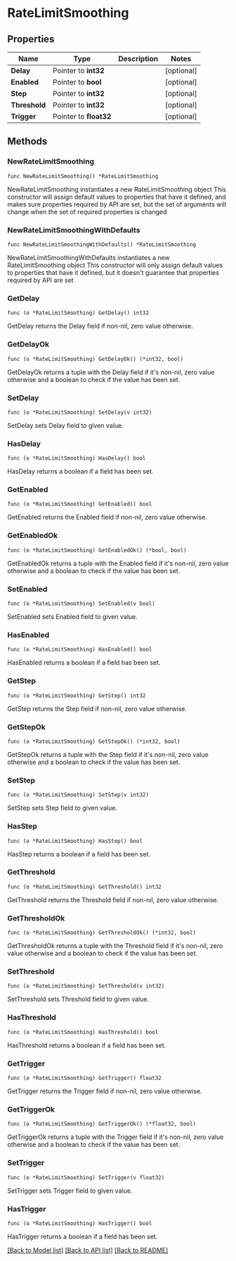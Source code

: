 # RateLimitSmoothing

## Properties

Name | Type | Description | Notes
------------ | ------------- | ------------- | -------------
**Delay** | Pointer to **int32** |  | [optional] 
**Enabled** | Pointer to **bool** |  | [optional] 
**Step** | Pointer to **int32** |  | [optional] 
**Threshold** | Pointer to **int32** |  | [optional] 
**Trigger** | Pointer to **float32** |  | [optional] 

## Methods

### NewRateLimitSmoothing

`func NewRateLimitSmoothing() *RateLimitSmoothing`

NewRateLimitSmoothing instantiates a new RateLimitSmoothing object
This constructor will assign default values to properties that have it defined,
and makes sure properties required by API are set, but the set of arguments
will change when the set of required properties is changed

### NewRateLimitSmoothingWithDefaults

`func NewRateLimitSmoothingWithDefaults() *RateLimitSmoothing`

NewRateLimitSmoothingWithDefaults instantiates a new RateLimitSmoothing object
This constructor will only assign default values to properties that have it defined,
but it doesn't guarantee that properties required by API are set

### GetDelay

`func (o *RateLimitSmoothing) GetDelay() int32`

GetDelay returns the Delay field if non-nil, zero value otherwise.

### GetDelayOk

`func (o *RateLimitSmoothing) GetDelayOk() (*int32, bool)`

GetDelayOk returns a tuple with the Delay field if it's non-nil, zero value otherwise
and a boolean to check if the value has been set.

### SetDelay

`func (o *RateLimitSmoothing) SetDelay(v int32)`

SetDelay sets Delay field to given value.

### HasDelay

`func (o *RateLimitSmoothing) HasDelay() bool`

HasDelay returns a boolean if a field has been set.

### GetEnabled

`func (o *RateLimitSmoothing) GetEnabled() bool`

GetEnabled returns the Enabled field if non-nil, zero value otherwise.

### GetEnabledOk

`func (o *RateLimitSmoothing) GetEnabledOk() (*bool, bool)`

GetEnabledOk returns a tuple with the Enabled field if it's non-nil, zero value otherwise
and a boolean to check if the value has been set.

### SetEnabled

`func (o *RateLimitSmoothing) SetEnabled(v bool)`

SetEnabled sets Enabled field to given value.

### HasEnabled

`func (o *RateLimitSmoothing) HasEnabled() bool`

HasEnabled returns a boolean if a field has been set.

### GetStep

`func (o *RateLimitSmoothing) GetStep() int32`

GetStep returns the Step field if non-nil, zero value otherwise.

### GetStepOk

`func (o *RateLimitSmoothing) GetStepOk() (*int32, bool)`

GetStepOk returns a tuple with the Step field if it's non-nil, zero value otherwise
and a boolean to check if the value has been set.

### SetStep

`func (o *RateLimitSmoothing) SetStep(v int32)`

SetStep sets Step field to given value.

### HasStep

`func (o *RateLimitSmoothing) HasStep() bool`

HasStep returns a boolean if a field has been set.

### GetThreshold

`func (o *RateLimitSmoothing) GetThreshold() int32`

GetThreshold returns the Threshold field if non-nil, zero value otherwise.

### GetThresholdOk

`func (o *RateLimitSmoothing) GetThresholdOk() (*int32, bool)`

GetThresholdOk returns a tuple with the Threshold field if it's non-nil, zero value otherwise
and a boolean to check if the value has been set.

### SetThreshold

`func (o *RateLimitSmoothing) SetThreshold(v int32)`

SetThreshold sets Threshold field to given value.

### HasThreshold

`func (o *RateLimitSmoothing) HasThreshold() bool`

HasThreshold returns a boolean if a field has been set.

### GetTrigger

`func (o *RateLimitSmoothing) GetTrigger() float32`

GetTrigger returns the Trigger field if non-nil, zero value otherwise.

### GetTriggerOk

`func (o *RateLimitSmoothing) GetTriggerOk() (*float32, bool)`

GetTriggerOk returns a tuple with the Trigger field if it's non-nil, zero value otherwise
and a boolean to check if the value has been set.

### SetTrigger

`func (o *RateLimitSmoothing) SetTrigger(v float32)`

SetTrigger sets Trigger field to given value.

### HasTrigger

`func (o *RateLimitSmoothing) HasTrigger() bool`

HasTrigger returns a boolean if a field has been set.


[[Back to Model list]](../README.md#documentation-for-models) [[Back to API list]](../README.md#documentation-for-api-endpoints) [[Back to README]](../README.md)


